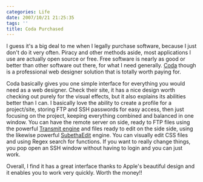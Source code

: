 ```yaml
---
categories: Life
date: 2007/10/21 21:25:35
tags: ''
title: Coda Purchased
---
```


I guess it's a big deal to me when I legally purchase software, because I just
don't do it very often. Piracy and other methods aside, most applications I use
are actually open source or free. Free software is nearly as good or better than
other software out there, for what I need generally. [Coda][1] though is
a professional web designer solution that is totally worth paying for.

Coda basically gives you one simple interface for everything you would need as
a web designer. Check their site, it has a nice design worth checking out purely
for the visual effects, but it also explains its abilities better than I can.
I basically love the ability to create a profile for a project/site, storing FTP
and SSH passwords for easy access, then just focusing on the project, keeping
everything combined and balanced in one window. You can have the remote server
on side, ready to FTP files using the powerful [Transmit engine][2] and
files ready to edit on the side side, using the likewise powerful [SubethaEdit][3] engine. You can
visually edit CSS files and using Regex search for functions. If you want to
really change things, you pop open an SSH window without having to login and you
can just work.

Overall, I find it has a great interface thanks to Apple's beautiful design and
it enables you to work very quickly. Worth the money!!


[1]: https://www.panic.com/coda/ "Awesome software"
[2]: http://www.panic.com/transmit/
[3]: http://www.codingmonkeys.de/subethaedit/
